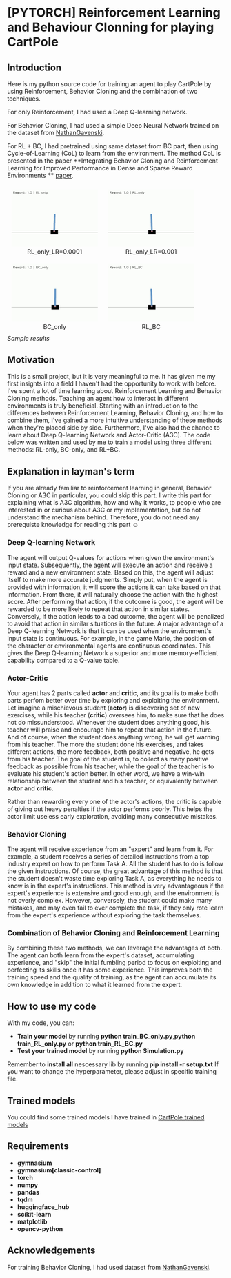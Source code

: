 # [PYTORCH] Reinforcement Learning and Behaviour Clonning for playing CartPole 

## Introduction
Here is my python source code for training an agent to play CartPole by using Reinforcement, Behavior Cloning and the combination of two techniques. 

For only Reinforcement, I had used a Deep Q-learning network.

For Behavior Cloning, I had used a simple Deep Neural Network trained on the dataset from [NathanGavenski](https://huggingface.co/datasets/NathanGavenski/CartPole-v1/viewer/default/train?p=1&views%5B%5D=train).

For RL + BC, I had pretrained using same dataset from BC part, then using Cycle-of-Learning (CoL) to learn from the environment. The method CoL is presented in the paper **Integrating Behavior Cloning and Reinforcement Learning for Improved Performance in Dense and Sparse Reward Environments ** [paper](https://arxiv.org/abs/1910.04281).

<a align="center">
  <figure style="display: inline-block; margin: 10px;">
    <img src="Gif demo\RL_only_LR=0.0001.gif" width="200">
    <figcaption style="text-align: center;">RL_only_LR=0.0001</figcaption>
  </figure>
  <figure style="display: inline-block; margin: 10px;">
    <img src="Gif demo\RL_only_LR=0.001.gif" width="200">
    <figcaption style="text-align: center;">RL_only_LR=0.001</figcaption>
  </figure>
  <figure style="display: inline-block; margin: 10px;">
    <img src="Gif demo\BC_only.gif" width="200">
    <figcaption style="text-align: center;">BC_only</figcaption>
  </figure>
  <figure style="display: inline-block; margin: 10px;">
    <img src="Gif demo\RL_BC.gif" width="200">
    <figcaption style="text-align: center;">RL_BC</figcaption>
  </figure><br/>
  <i>Sample results</i>
</a>

## Motivation

This is a small project, but it is very meaningful to me. It has given me my first insights into a field I haven't had the opportunity to work with before. I've spent a lot of time learning about Reinforcement Learning and Behavior Cloning methods. Teaching an agent how to interact in different environments is truly beneficial. Starting with an introduction to the differences between Reinforcement Learning, Behavior Cloning, and how to combine them, I've gained a more intuitive understanding of these methods when they're placed side by side. Furthermore, I've also had the chance to learn about Deep Q-learning Network and Actor-Critic (A3C). The code below was written and used by me to train a model using three different methods: RL-only, BC-only, and RL+BC.

## Explanation in layman's term
If you are already familiar to reinforcement learning in general, Behavior Cloning or A3C in particular, you could skip this part. I write this part for explaining what is A3C algorithm, how and why it works, to people who are interested in or curious about A3C or my implementation, but do not understand the mechanism behind. Therefore, you do not need any prerequiste knowledge for reading this part :relaxed:

### Deep Q-learning Network
The agent will output Q-values for actions when given the environment's input state. Subsequently, the agent will execute an action and receive a reward and a new environment state. Based on this, the agent will adjust itself to make more accurate judgments. Simply put, when the agent is provided with information, it will score the actions it can take based on that information. From there, it will naturally choose the action with the highest score. After performing that action, if the outcome is good, the agent will be rewarded to be more likely to repeat that action in similar states. Conversely, if the action leads to a bad outcome, the agent will be penalized to avoid that action in similar situations in the future.
A major advantage of a Deep Q-learning Network is that it can be used when the environment's input state is continuous. For example, in the game Mario, the position of the character or environmental agents are continuous coordinates. This gives the Deep Q-learning Network a superior and more memory-efficient capability compared to a Q-value table.

### Actor-Critic
Your agent has 2 parts called **actor** and **critic**, and its goal is to make both parts perfom better over time by exploring and exploiting the environment. Let imagine a mischievous student (**actor**) is discovering set of new exercises, while his teacher (**critic**) oversees him, to make sure that he does not do missunderstood. Whenever the student does anything good, his teacher will praise and encourage him to repeat that action in the future. And of course, when the student does anything wrong, he will get warning from his teacher. The more the student done his exercises, and takes different actions, the more feedback, both positive and negative, he gets from his teacher. The goal of the student is, to collect as many positive feedback as possible from his teacher, while the goal of the teacher is to evaluate his student's action better. In other word, we have a win-win relationship between the student and his teacher, or equivalently between **actor** and **critic**.

Rather than rewarding every one of the actor's actions, the critic is capable of giving out heavy penalties if the actor performs poorly. This helps the actor limit useless early exploration, avoiding many consecutive mistakes.
### Behavior Cloning
The agent will receive experience from an "expert" and learn from it. For example, a student receives a series of detailed instructions from a top industry expert on how to perform Task A. All the student has to do is follow the given instructions. Of course, the great advantage of this method is that the student doesn't waste time exploring Task A, as everything he needs to know is in the expert's instructions. This method is very advantageous if the expert's experience is extensive and good enough, and the environment is not overly complex. However, conversely, the student could make many mistakes, and may even fail to ever complete the task, if they only rote learn from the expert's experience without exploring the task themselves.

### Combination of Behavior Cloning and Reinforcement Learning
By combining these two methods, we can leverage the advantages of both. The agent can both learn from the expert's dataset, accumulating experience, and "skip" the initial fumbling period to focus on exploiting and perfecting its skills once it has some experience. This improves both the training speed and the quality of training, as the agent can accumulate its own knowledge in addition to what it learned from the expert.


## How to use my code
With my code, you can:
* **Train your model** by running **python train_BC_only.py**,**python train_RL_only.py** or **python train_RL_BC.py**
* **Test your trained model** by running **python Simulation.py**

Remember to **install all** nescessary lib by running **pip install -r setup.txt**
If you want to change the hyperparameter, please adjust in specific training file.
## Trained models

You could find some trained models I have trained in [CartPole trained models](https://drive.google.com/drive/folders/19yAoZ-YLlJE8cJl7cUTXUWy7J_fVdM4v?usp=drive_link)
 
## Requirements

* **gymnasium**
* **gymnasium[classic-control]**
* **torch**
* **numpy**
* **pandas**
* **tqdm**
* **huggingface_hub**
* **scikit-learn**
* **matplotlib**
* **opencv-python**

## Acknowledgements
For training Behavior Cloning, I had used dataset from [NathanGavenski](https://huggingface.co/datasets/NathanGavenski/CartPole-v1/viewer/default/train?p=1&views%5B%5D=train).